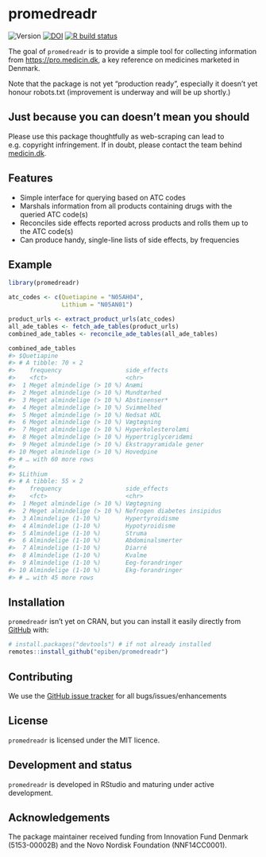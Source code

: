 
<!-- README.md is generated from README.Rmd. Please edit that file -->

# promedreadr

<!-- badges: start -->
![Version](https://img.shields.io/badge/version-0.1.0-informational.svg)
[![DOI](https://zenodo.org/badge/385842006.svg)](https://zenodo.org/badge/latestdoi/385842006)
[![R build
status](https://github.com/epiben/promedreadr/workflows/R-CMD-check/badge.svg)](https://github.com/epiben/promedreadr/actions)
<!-- badges: end -->

The goal of `promedreadr` is to provide a simple tool for collecting
information from <https://pro.medicin.dk>, a key reference on medicines
marketed in Denmark.

Note that the package is not yet “production ready”, especially it
doesn’t yet honour robots.txt (improvement is underway and will be up
shortly.)

## Just because you can doesn’t mean you should

Please use this package thoughtfully as web-scraping can lead to
e.g. copyright infringement. If in doubt, please contact the team behind
[medicin.dk](https://www.medicin.dk).

## Features

-   Simple interface for querying based on ATC codes
-   Marshals information from all products containing drugs with the
    queried ATC code(s)
-   Reconciles side effects reported across products and rolls them up
    to the ATC code(s)
-   Can produce handy, single-line lists of side effects, by frequencies

## Example

``` r
library(promedreadr)

atc_codes <- c(Quetiapine = "N05AH04",
               Lithium = "N05AN01")

product_urls <- extract_product_urls(atc_codes)
all_ade_tables <- fetch_ade_tables(product_urls)
combined_ade_tables <- reconcile_ade_tables(all_ade_tables)

combined_ade_tables
#> $Quetiapine
#> # A tibble: 70 × 2
#>    frequency                  side_effects          
#>    <fct>                      <chr>                 
#>  1 Meget almindelige (> 10 %) Anæmi                 
#>  2 Meget almindelige (> 10 %) Mundtørhed            
#>  3 Meget almindelige (> 10 %) Abstinenser*          
#>  4 Meget almindelige (> 10 %) Svimmelhed            
#>  5 Meget almindelige (> 10 %) Nedsat HDL            
#>  6 Meget almindelige (> 10 %) Vægtøgning            
#>  7 Meget almindelige (> 10 %) Hyperkolesterolæmi    
#>  8 Meget almindelige (> 10 %) Hypertriglyceridæmi   
#>  9 Meget almindelige (> 10 %) Ekstrapyramidale gener
#> 10 Meget almindelige (> 10 %) Hovedpine             
#> # … with 60 more rows
#> 
#> $Lithium
#> # A tibble: 55 × 2
#>    frequency                  side_effects               
#>    <fct>                      <chr>                      
#>  1 Meget almindelige (> 10 %) Vægtøgning                 
#>  2 Meget almindelige (> 10 %) Nefrogen diabetes insipidus
#>  3 Almindelige (1-10 %)       Hypertyroidisme            
#>  4 Almindelige (1-10 %)       Hypotyroidisme             
#>  5 Almindelige (1-10 %)       Struma                     
#>  6 Almindelige (1-10 %)       Abdominalsmerter           
#>  7 Almindelige (1-10 %)       Diarré                     
#>  8 Almindelige (1-10 %)       Kvalme                     
#>  9 Almindelige (1-10 %)       Eeg-forandringer           
#> 10 Almindelige (1-10 %)       Ekg-forandringer           
#> # … with 45 more rows
```

## Installation

`promedreadr` isn’t yet on CRAN, but you can install it easily directly
from [GitHub](https://github.com/) with:

``` r
# install.packages("devtools") # if not already installed
remotes::install_github("epiben/promedreadr")
```

## Contributing

We use the [GitHub issue
tracker](https://www.github.com/epiben/promedreadr/issues) for all
bugs/issues/enhancements

## License

`promedreadr` is licensed under the MIT licence.

## Development and status

`promedreadr` is developed in RStudio and maturing under active
development.

## Acknowledgements

The package maintainer received funding from Innovation Fund Denmark
(5153-00002B) and the Novo Nordisk Foundation (NNF14CC0001).
